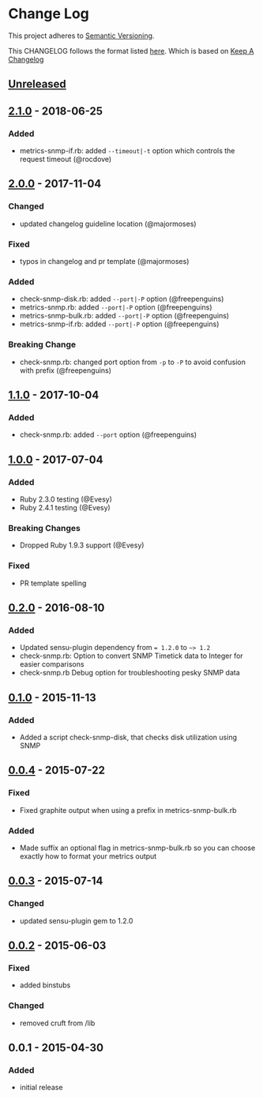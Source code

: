 # Change Log
This project adheres to [Semantic Versioning](http://semver.org/).

This CHANGELOG follows the format listed [here](https://github.com/sensu-plugins/community/blob/master/HOW_WE_CHANGELOG.md).
Which is based on [Keep A Changelog](http://keepachangelog.com/)

## [Unreleased]

## [2.1.0] - 2018-06-25
### Added
- metrics-snmp-if.rb: added `--timeout|-t` option which controls the request timeout (@rocdove)

## [2.0.0] - 2017-11-04

### Changed
- updated changelog guideline location (@majormoses)

### Fixed
- typos in changelog and pr template (@majormoses)

### Added
- check-snmp-disk.rb: added `--port|-P` option (@freepenguins)
- metrics-snmp.rb: added `--port|-P` option (@freepenguins)
- metrics-snmp-bulk.rb: added `--port|-P` option (@freepenguins)
- metrics-snmp-if.rb: added `--port|-P` option (@freepenguins)

### Breaking Change
- check-snmp.rb: changed port option from `-p` to `-P` to avoid confusion with prefix (@freepenguins)

## [1.1.0] - 2017-10-04
### Added
- check-snmp.rb: added `--port` option (@freepenguins)

## [1.0.0] - 2017-07-04
### Added
- Ruby 2.3.0 testing (@Evesy)
- Ruby 2.4.1 testing (@Evesy)

### Breaking Changes
- Dropped Ruby 1.9.3 support (@Evesy)

### Fixed
- PR template spelling

## [0.2.0] - 2016-08-10
### Added
- Updated sensu-plugin dependency from `= 1.2.0` to `~> 1.2`
- check-snmp.rb: Option to convert SNMP Timetick data to Integer for easier comparisons
- check-snmp.rb Debug option for troubleshooting pesky SNMP data

## [0.1.0] - 2015-11-13
### Added
- Added a script check-snmp-disk, that checks disk utilization using SNMP

## [0.0.4] - 2015-07-22
### Fixed
- Fixed graphite output when using a prefix in metrics-snmp-bulk.rb

### Added
- Made suffix an optional flag in metrics-snmp-bulk.rb so you can choose exactly how to format your metrics output

## [0.0.3] - 2015-07-14
### Changed
- updated sensu-plugin gem to 1.2.0

## [0.0.2] - 2015-06-03
### Fixed
- added binstubs

### Changed
- removed cruft from /lib

## 0.0.1 - 2015-04-30
### Added
- initial release

[Unreleased]: https://github.com/sensu-plugins/sensu-plugins-snmp/compare/2.1.0...HEAD
[2.1.0]: https://github.com/sensu-plugins/sensu-plugins-snmp/compare/2.0.0...2.1.0
[2.0.0]: https://github.com/sensu-plugins/sensu-plugins-snmp/compare/1.1.0...2.0.0
[1.1.0]: https://github.com/sensu-plugins/sensu-plugins-snmp/compare/1.0.0...1.1.0
[1.0.0]: https://github.com/sensu-plugins/sensu-plugins-snmp/compare/0.2.0...1.0.0
[0.2.0]: https://github.com/sensu-plugins/sensu-plugins-snmp/compare/0.1.0...0.2.0
[0.1.0]: https://github.com/sensu-plugins/sensu-plugins-snmp/compare/0.0.4...0.1.0
[0.0.4]: https://github.com/sensu-plugins/sensu-plugins-snmp/compare/0.0.3...0.0.4
[0.0.3]: https://github.com/sensu-plugins/sensu-plugins-snmp/compare/0.0.2...0.0.3
[0.0.2]: https://github.com/sensu-plugins/sensu-plugins-snmp/compare/0.0.1...0.0.2
